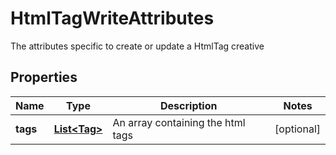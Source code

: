 

# HtmlTagWriteAttributes

The attributes specific to create or update a HtmlTag creative

## Properties

Name | Type | Description | Notes
------------ | ------------- | ------------- | -------------
**tags** | [**List&lt;Tag&gt;**](Tag.md) | An array containing the html tags |  [optional]



